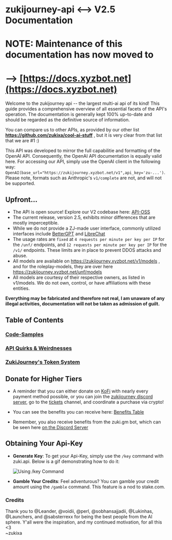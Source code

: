 # zukijourney-api <--> V2.5 Documentation

# NOTE: Maintenance of this documentation has now moved to
# --> [https://docs.xyzbot.net](https://docs.xyzbot.net)

Welcome to the zukijourney api -- the largest multi-ai api of its kind! This guide provides a comprehensive overview of all essential facets of the API's operation. The documentation is generally kept 100% up-to-date and should be regarded as the definitive source of information.

You can compare us to other APIs, as provided by our other list **https://github.com/zukixa/cool-ai-stuff** , but it is very clear from that list that we are #1 :)

This API was developed to mirror the full capabilitie and formatting of the OpenAI API. Consequently, the OpenAI API documentation is equally valid here. For accessing our API, simply use the OpenAI client in the following way: `OpenAI(base_url="https://zukijourney.xyzbot.net/v1",api_key='zu-...')`. Please note, formats such as Anthropic's `v1/complete` are not, and will not be supported.

## Upfront...

- The API is open source! Explore our V2 codebase here: [API-OSS](https://github.com/zukijourney/api-oss)
- The current release, version 2.5, exhibits minor differences that are mostly imperceptible.
- While we do not provide a ZJ-made user interface, commonly utilized interfaces include [BetterGPT](https://bettergpt.chat) and [LibreChat](https://librechat-librechat.hf.space/login)
- The usage rates are `fixed` at `4 requests per minute per key per IP` for the `/unf/` endpoints, and `12 requests per minute per key per IP` for the `/v1/` endpoints. These limits are in place to prevent DDOS attacks and abuse.
- All models are available on https://zukijourney.xyzbot.net/v1/models , and for the roleplay-models, they are over here https://zukijourney.xyzbot.net/unf/models
- All models are courtesy of their respective owners, as listed in v1/models. We do not own, control, or have affiliations with these entities.

**Everything may be fabricated and therefore not real, I am unaware of any illegal activities, documentation will not be taken as admission of guilt.**

## Table of Contents

### [Code-Samples](https://github.com/zukijourney/api-docs/blob/main/code-samples/README.md)

### [API Quirks & Weirdnesses](https://github.com/zukijourney/api-docs/blob/main/api-quirks/README.md)

### [ZukiJourney's Token System](https://github.com/zukijourney/api-docs/blob/main/token-system/README.md)

## Donate for Higher Tiers

- A reminder that you can either donate on [KoFi](https://ko-fi.com/zukixa) with nearly every payment method possible, or you can join the [zukijourney discord server](https://discord.gg/zukijourney), go to the [tickets](https://discord.com/channels/1090022628946886726/1099424338287014029/1099426357219438612) channel, and coordinate a purchase via crypto!

- You can see the benefits you can receive here: [Benefits Table](https://github.com/zukijourney/api-docs/tree/main/token-system#daily-token-allowances)

- Remember, you also receive benefits from the zuki.gm bot, which can be seen here [on the Discord Server](https://discord.com/channels/1090022628946886726/1147595903537000539/1147600594316578926)

## Obtaining Your Api-Key

- **Generate Key**: To get your Api-Key, simply use the `/key` command with zuki.api. Below is a gif demonstrating how to do it:

  ![Using /key Command](https://files.catbox.moe/k9x9tm.gif)

- **Gamble Your Credits**: Feel adventurous? You can gamble your credit amount using the `/gamble` command. This feature is a nod to stake.com.


### Credits

Thank you to @Leander, @voidii, @perl, @sobhansajjadii, @Lukinhas, @Launchers, and @sabsterrexx for being the best people from the AI sphere. Y'all were the inspiration, and my continued motivation, for all this <3  
~zukixa
